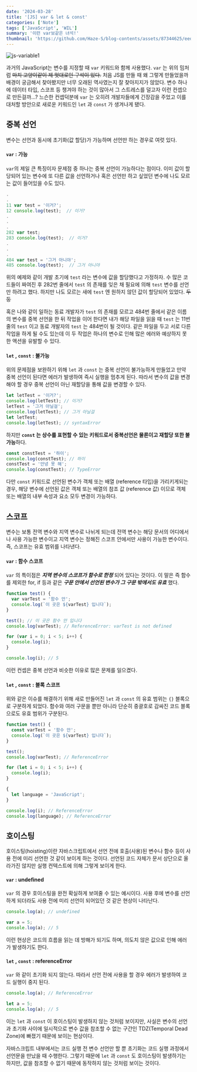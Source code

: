 ```yaml
---
date: '2024-03-28'
title: '[JS] var & let & const'
categories: ['Note']
tags: ['JavaScript', 'WIL']
summary: '이런 var보같은 녀석!'
thumbnail: 'https://github.com/Haze-S/blog-contents/assets/87344625/eed5aa00-f42b-43c8-a62b-0952fb1d4b39'
---
```


![js-variable1](https://github.com/Haze-S/blog-contents/assets/87344625/eed5aa00-f42b-43c8-a62b-0952fb1d4b39)

과거의 JavaScript는 변수를 지정할 때 `var` 키워드와 함께 사용했다. `var` 는 위의 밈처럼 ~~마치 고양이같이 제 멋대로인 구석이 있다.~~ 처음 JS를 만들 때 왜 그렇게 만들었을까 배경이 궁금해서 찾아봤지만 너무 오래된 역사였는지 잘 찾아지지가 않았다. 변수 하나에 데이터 타입, 스코프 등 챙겨야 하는 것이 많아서 그 스트레스를 덜고자 이런 컨셉으로 만든걸까…? 느슨한 컨셉덕분에 `var` 는 오히려 개발자들에게 긴장감을 주었고 이를 대처할 방안으로 새로운 키워드인 `let` 과 `const` 가 생겨나게 됐다.

## 중복 선언

변수는 선언과 동시에 초기화(값 할당)가 가능하며 선언만 하는 경우로 여럿 있다.

#### `var` : 가능

`var`의 제일 큰 특징이자 문제점 중 하나는 중복 선언이 가능하다는 점이다. 이미 값이 할당되어 있는 변수에 또 다른 값을 선언하거나 혹은 선언만 하고 싶었던 변수에 나도 모르는 값이 들어있을 수도 있다.

```jsx
.
.
11 var test = '이거?';
12 console.log(test);  // 이거?
.
.
.
282 var test;
283 console.log(test);  // 이거?
.
.
.
484 var test = '그거 아니야';
485 console.log(test);  // 그거 아니야
```

위의 예제와 같이 개발 초기에 `test` 라는 변수에 값을 할당했다고 가정하자. 수 많은 코드들이 짜여진 후 282번 줄에서 `test` 의 존재를 잊은 채 필요에 의해 `test` 변수를 선언만 하려고 했다. 하지만 나도 모르는 새에 `test` 엔 원하지 않던 값이 할당되어 있었다. ~~두둥~~

혹은 나와 같이 일하는 동료 개발자가 `test` 의 존재를 모르고 484번 줄에서 같은 이름의 변수를 중복 선언을 한 뒤 작업을 이어 한다면 내가 해당 파일을 읽을 때 `test` 는 11번 줄의 `test` 이고 동료 개발자의 `test` 는 484번이 될 것이다. 같은 파일을 두고 서로 다른 작업을 하게 될 수도 있는데 이 두 작업은 하나의 변수로 인해 많은 에러와 예상하지 못한 액션을 유발할 수 있다.

#### `let` , `const` : 불가능

위의 문제점을 보완하기 위해 `let` 과 `const` 는 중복 선언이 불가능하게 만들었고 만약 중복 선언이 된다면 에러가 발생하여 즉시 실행을 멈추게 된다. 따라서 변수의 값을 변경해야 할 경우 중복 선언이 아닌 재할당을 통해 값을 변경할 수 있다.

```jsx
let letTest = '이거?';
console.log(letTest); // 이거?
letTest = '그거 아닐걸';
console.log(letTest); // 그거 아닐걸
let letTest;
console.log(letTest); // syntaxError
```

하지만 **`const` 는 상수를 표현할 수 있는 키워드로서 중복선언은 물론이고 재할당 또한 불가능**하다.

```jsx
const constTest = '하이';
console.log(constTest); // 하이
constTest = '안녕 못 해';
console.log(constTest); // TypeError
```

다만 `const` 키워드로 선언된 변수가 객체 또는 배열 (reference 타입)을 가리키게되는경우, 해당 변수에 선언된 값은 객체 또는 배열의 참조 값 (reference 값) 이므로 객체 또는 배열의 내부 속성과 요소 모두 변경이 가능하다.

## 스코프

변수는 보통 전역 변수와 지역 변수로 나뉘게 되는데 전역 변수는 해당 문서의 어디에서나 사용 가능한 변수이고 지역 변수는 정해진 스코프 안에서만 사용이 가능한 변수이다. 즉, 스코프는 유효 범위를 나타낸다.

#### `var` : 함수 스코프

`var` 의 특이점은 **_지역 변수의 스코프가 함수로 한정_** 되어 있다는 것이다. 이 말은 즉 함수를 제외한 for, if 등과 같은 **_구문 안에서 선언된 변수가 그 구문 밖에서도 유효_** 했다.

```jsx
function test() {
  var varTest = '함수 안';
  console.log(`이 곳은 ${varTest} 입니다`);
}

test(); // 이 곳은 함수 안 입니다
console.log(varTest); // ReferenceError: varTest is not defined

for (var i = 0; i < 5; i++) {
  console.log(i);
}

console.log(i); // 5
```

이런 컨셉은 중복 선언과 비슷한 이유로 많은 문제를 일으켰다.

#### `let` , `const` : 블록 스코프

위와 같은 이슈를 해결하기 위해 새로 만들어진 `let` 과 `const` 의 유효 범위는 `{}` 블록으로 구분하게 되었다. 함수와 여러 구문을 뿐만 아니라 단순히 중괄호로 감싸진 코드 블록으로도 유효 범위가 구분된다.

```jsx
function test() {
  const varTest = '함수 안';
  console.log(`이 곳은 ${varTest} 입니다`);
}

test();
console.log(varTest); // ReferenceError

for (let i = 0; i < 5; i++) {
  console.log(i);
}

{
  let language = 'JavaScript';
}

console.log(i); // ReferenceError
console.log(language); // ReferenceError
```

## 호이스팅

호이스팅(hoisting)이란 자바스크립트에서 선언 전에 호출(사용)된 변수나 함수 등이 사용 전에 미리 선언한 것 같이 보이게 하는 것이다. 선언된 코드 자체가 문서 상단으로 올라가진 않지만 실행 컨텍스트에 의해 그렇게 보이게 한다.

#### `var` : undefined

`var` 의 경우 호이스팅을 완전 확실하게 보여줄 수 있는 예시이다. 사용 후에 변수를 선언하게 되더라도 사용 전에 미리 선언이 되어있던 것 같은 현상이 나타난다.

```jsx
console.log(a); // undefined

var a = 5;
console.log(a); // 5
```

이런 현상은 코드의 흐름을 읽는 데 방해가 되기도 하며, 의도치 않은 값으로 인해 에러가 발생하기도 한다.

#### `let` , `const` : referenceError

`var` 와 같이 초기화 되지 않는다. 따라서 선언 전에 사용을 할 경우 에러가 발생하여 코드 실행이 중지 된다.

```jsx
console.log(a); // ReferenceError

let a = 5;
console.log(a); // 5
```

이는 `let` 과 `const` 이 호이스팅이 발생하지 않는 것처럼 보이지만, 사실은 변수의 선언과 초기화 사이에 일시적으로 변수 값을 참조할 수 없는 구간인 TDZ(Temporal Dead Zone)에 빠졌기 때문에 보이는 현상이다.

자바스크립트 내부에서는 코드 실행 전 변수 선언만 할 뿐 초기화는 코드 실행 과정에서 선언문을 만났을 때 수행한다. 그렇기 때문에 `let` 과 `const` 도 호이스팅이 발생하기는 하지만, 값을 참조할 수 없기 때문에 동작하지 않는 것처럼 보이는 것이다.

